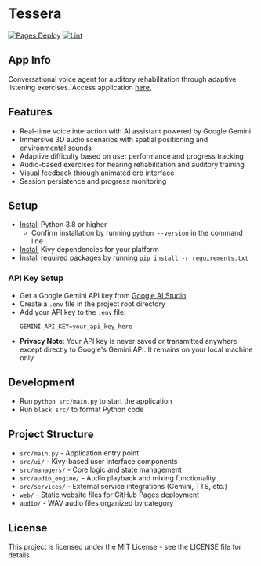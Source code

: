 # Tessera

[![Pages Deploy](https://github.com/shuklabhay/tessera/actions/workflows/deploy.yml/badge.svg)](https://github.com/shuklabhay/tessera/actions/workflows/deploy.yml)
[![Lint](https://github.com/shuklabhay/tessera/actions/workflows/lint_py.yml/badge.svg)](https://github.com/shuklabhay/tessera/actions/workflows/lint_py.yml)

## App Info

Conversational voice agent for auditory rehabilitation through adaptive listening exercises. Access application [here.](https://shuklabhay.github.io/tessera/)

## Features

- Real-time voice interaction with AI assistant powered by Google Gemini
- Immersive 3D audio scenarios with spatial positioning and environmental sounds
- Adaptive difficulty based on user performance and progress tracking
- Audio-based exercises for hearing rehabilitation and auditory training
- Visual feedback through animated orb interface
- Session persistence and progress monitoring

## Setup

- [Install](https://www.python.org/downloads/) Python 3.8 or higher
  - Confirm installation by running `python --version` in the command line
- [Install](https://github.com/kivy/kivy#installation) Kivy dependencies for your platform
- Install required packages by running `pip install -r requirements.txt`

### API Key Setup

- Get a Google Gemini API key from [Google AI Studio](https://aistudio.google.com/app/apikey)
- Create a `.env` file in the project root directory
- Add your API key to the `.env` file:
  ```
  GEMINI_API_KEY=your_api_key_here
  ```
- **Privacy Note**: Your API key is never saved or transmitted anywhere except directly to Google's Gemini API. It remains on your local machine only.

## Development

- Run `python src/main.py` to start the application
- Run `black src/` to format Python code

## Project Structure

- `src/main.py` - Application entry point
- `src/ui/` - Kivy-based user interface components
- `src/managers/` - Core logic and state management
- `src/audio_engine/` - Audio playback and mixing functionality
- `src/services/` - External service integrations (Gemini, TTS, etc.)
- `web/` - Static website files for GitHub Pages deployment
- `audio/` - WAV audio files organized by category

## License

This project is licensed under the MIT License - see the LICENSE file for details.

